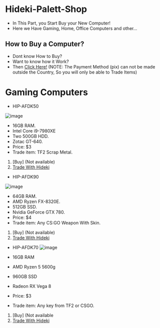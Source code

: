 # Hideki-Palett-Shop
- In This Part, you Start Buy your New Computer!
- Here we Have Gaming, Home, Office Computers and other...

## How to Buy a Computer?
- Dont know How to Buy?
- Want to know how it Work?
- Then [Click Here!](https://drive.google.com/file/d/1kL-NeA7SyMW4rXRPK6SXD4cdl55RSSEE/view?usp=sharing)
(NOTE: The Payment Method (pix) can not be made outside the Country, So you will only be able to Trade Items)

# Gaming Computers
- HIP-AFDK50

![image](https://user-images.githubusercontent.com/87248365/155422527-ef16fa02-7bb7-498a-88ee-9fba56379d35.png)
- 16GB RAM.
- Intel Core i9-7980XE 
- Two 500GB HDD.
- Zotac GT-640.
- Price: $3
- Trade item: TF2 Scrap Metal.
1. [Buy] (Not available)
2. [Trade With Hideki](https://steamcommunity.com/tradeoffer/new/?partner=276743026&token=_AyQ_m2N)

- HIP-AFDK90

![image](https://user-images.githubusercontent.com/87248365/157334108-613ccb4f-74b9-4c44-a23c-0e1c24e3d8c1.png)

- 64GB RAM.
- AMD Ryzen FX-8320E.
- 512GB SSD.
- Nvidia GeForce GTX 780.
- Price: $4
- Trade item: Any CS:GO Weapon With Skin.
1. [Buy] (Not available)
2. [Trade With Hideki](https://steamcommunity.com/tradeoffer/new/?partner=276743026&token=_AyQ_m2N)

- HIP-AFDK70
![image](https://user-images.githubusercontent.com/87248365/179381193-a549c39d-88df-419d-b205-3fc60dd8029b.png)

- 16GB RAM
- AMD Ryzen 5 5600g
- 960GB SSD
- Radeon RX Vega 8
- Price: $3
- Trade item: Any key from TF2 or CSGO.
1. [Buy] (Not available
2. [Trade With Hideki](https://steamcommunity.com/tradeoffer/new/?partner=276743026&token=_AyQ_m2N)
